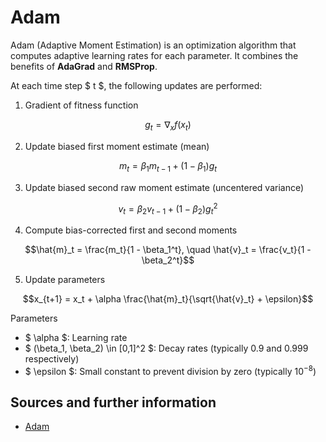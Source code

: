# Adam

Adam (Adaptive Moment Estimation) is an optimization algorithm that computes adaptive learning rates for each parameter. It combines the benefits of **AdaGrad** and **RMSProp**.

At each time step $ t $, the following updates are performed:

1. Gradient of fitness function
```math
g_t = \nabla_{x} f(x_t)
```

2. Update biased first moment estimate (mean)
```math
m_t = \beta_1 m_{t-1} + (1 - \beta_1) g_t
```

3. Update biased second raw moment estimate (uncentered variance) 
```math
v_t = \beta_2 v_{t-1} + (1 - \beta_2) g_t^2
```

4. Compute bias-corrected first and second moments
```math
\hat{m}_t = \frac{m_t}{1 - \beta_1^t}, \quad
\hat{v}_t = \frac{v_t}{1 - \beta_2^t}
```

5. Update parameters
```math
x_{t+1} = x_t + \alpha \frac{\hat{m}_t}{\sqrt{\hat{v}_t} + \epsilon}
```

Parameters
- $ \alpha $: Learning rate
- $ (\beta_1, \beta_2) \in [0,1]^2 $: Decay rates (typically $0.9$ and $0.999$ respectively)
- $ \epsilon $: Small constant to prevent division by zero (typically $10^{-8}$)

## Sources and further information

- [Adam](https://arxiv.org/abs/1412.6980)